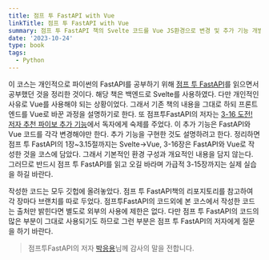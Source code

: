 ```yaml
---
title: 점프 투 FastAPI with Vue
linkTitle: 점프 투 FastAPI with Vue
summary: 점프 투 FastAPI 책의 Svelte 코드를 Vue JS환경으로 변경 및 추가 기능 개발
date: '2023-10-24'
type: book
tags:
  - Python
---
```


이 코스는 개인적으로 파이썬의 FastAPI를 공부하기 위해 [점프 투 FastAPI](https://wikidocs.net/book/8531)를 읽으면서 공부했던 것을 정리한 것이다. 해당 책은 백엔드로 Svelte를 사용하였다. 다만 개인적인 사유로 Vue를 사용해야 되는 상황이었다. 그래서 기존 책의 내용을 그대로 하되 프론트엔드를 Vue로 바꾼 과정을 설명하기로 한다. 또 점프투FastAPI의 저자는 [3-16 도전! 저자 추천 파이보 추가 기능](https://wikidocs.net/177232)에서 독자에게 숙제를 주었다. 이 추가 기능은 FastAPI와 Vue 코드를 각각 변경해야만 한다. 추가 기능을 구현한 것도 설명하려고 한다. 정리하면 점프 투 FastAPI의 1장~3.15절까지는 Svelte->Vue, 3-16장은 FastAPI와 Vue로 작성한 것을 코스에 담았다. 그래서 기본적인 환경 구성과 개요적인 내용을 담지 않는다. 그러므로 반드시 점프 투 FastAPI를 읽고 오길 바라며 가급적 3-15장까지는 실제 실습을 하길 바란다.


작성한 코드는 모두 깃헙에 올려놓았다. 점프 투 FastAPI책의 리포지토리를 참고하여 각 장마다 브랜치를 따로 두었다. 점프투FastAPI의 코드외에 본 코스에서 작성한 코드는 출처만 밝힌다면 별도로 외부의 사용에 제한은 없다. 다만 점프 투 FastAPI의 코드의 많은 부분이 그대로 사용되기도 하므로 그런 부분은 점프 투 FastAPI의 저자에게 질문을 하기 바란다. 

> 점프투FastAPI의 저자 [박응용](https://wikidocs.net/profile/info/book/3)님께 감사의 말을 전합니다.
